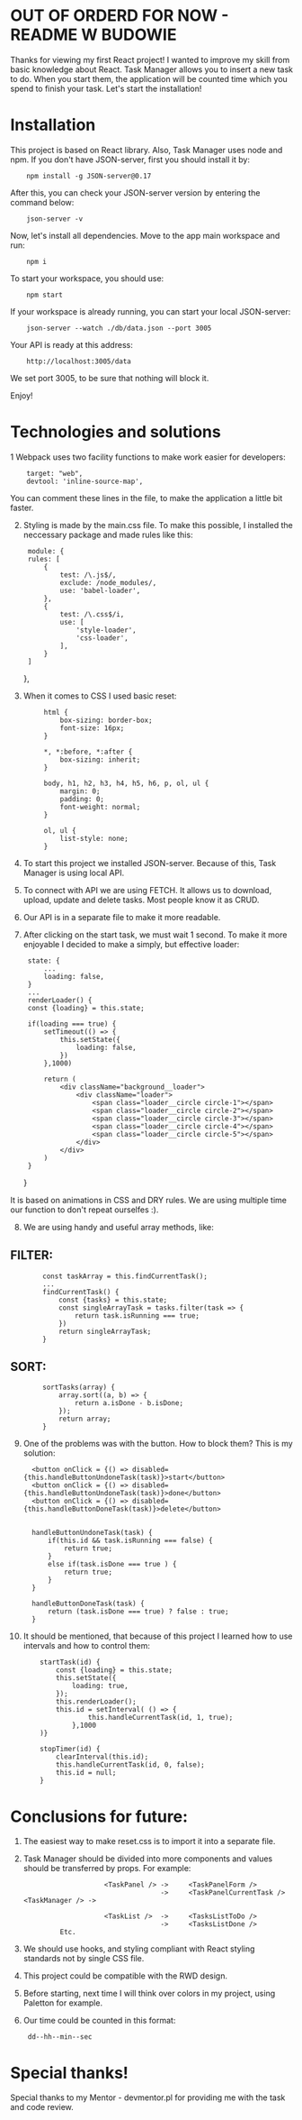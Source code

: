 # OUT OF ORDERD FOR NOW - README W BUDOWIE

Thanks for viewing my first React project! I wanted to improve my skill from basic knowledge about React. Task Manager allows you to insert a new task to do. When you start them, the application will be counted time which you spend to finish your task. Let's start the installation!

# Installation 

This project is based on React library. Also, Task Manager uses node and npm. 
If you don't have JSON-server, first you should install it by:

        npm install -g JSON-server@0.17

After this, you can check your JSON-server version by entering the command below:

        json-server -v

Now, let's install all dependencies. Move to the app main workspace and run:

        npm i

To start your workspace, you should use:

        npm start

If your workspace is already running, you can start your local JSON-server:

        json-server --watch ./db/data.json --port 3005

Your API is ready at this address:

        http://localhost:3005/data

We set port 3005, to be sure that nothing will block it.

Enjoy!

# Technologies and solutions

1 Webpack uses two facility functions to make work easier for developers:

        target: "web", 
        devtool: 'inline-source-map',
        
You can comment these lines in the file, to make the application a little bit faster.

2. Styling is made by the main.css file. To make this possible, I installed the neccessary package and made rules like this:

        module: {
        rules: [
            {
                test: /\.js$/,
                exclude: /node_modules/,
                use: 'babel-loader',
            },
            {
                test: /\.css$/i,
                use: [
                    'style-loader',
                    'css-loader', 
                ],
            }
        ]
    },

3. When it comes to CSS I used basic reset:

            html {
                box-sizing: border-box;
                font-size: 16px;
            }

            *, *:before, *:after {
                box-sizing: inherit;
            }

            body, h1, h2, h3, h4, h5, h6, p, ol, ul {
                margin: 0;
                padding: 0;
                font-weight: normal;
            }

            ol, ul {
                list-style: none;
            }
            
4. To start this project we installed JSON-server. Because of this, Task Manager is using local API.

5. To connect with API we are using FETCH. It allows us to download, upload, update and delete tasks. Most people know it as CRUD.

6. Our API is in a separate file to make it more readable.

7. After clicking on the start task, we must wait 1 second. To make it more enjoyable I decided to make a simply, but effective loader:

        state: {
            ...
            loading: false,
        }
        ...
        renderLoader() {
        const {loading} = this.state;

        if(loading === true) {
            setTimeout(() => {
                this.setState({
                    loading: false,
                })
            },1000)

            return (
                <div className="background__loader">
                    <div className="loader">
                        <span class="loader__circle circle-1"></span>
                        <span class="loader__circle circle-2"></span>
                        <span class="loader__circle circle-3"></span>
                        <span class="loader__circle circle-4"></span>
                        <span class="loader__circle circle-5"></span>
                    </div>
                </div>
            )
        }
    }
    
It is based on animations in CSS and DRY rules. We are using multiple time our function to don't repeat ourselfes :).

8. We are using handy and useful array methods, like:

## FILTER:

            const taskArray = this.findCurrentTask();
            ...
            findCurrentTask() {
                const {tasks} = this.state;
                const singleArrayTask = tasks.filter(task => {
                    return task.isRunning === true;
                })
                return singleArrayTask;
            }

## SORT:

            sortTasks(array) {
                array.sort((a, b) => {
                    return a.isDone - b.isDone;
                });
                return array;
            }
            
9. One of the problems was with the button. How to block them? This is my solution:

         <button onClick = {() => disabled={this.handleButtonUndoneTask(task)}>start</button>
         <button onClick = {() => disabled={this.handleButtonUndoneTask(task)}>done</button>
         <button onClick = {() => disabled={this.handleButtonDoneTask(task)}>delete</button>


         handleButtonUndoneTask(task) {
             if(this.id && task.isRunning === false) {
                 return true;
             }
             else if(task.isDone === true ) {
                 return true;
             }
         }

         handleButtonDoneTask(task) {
             return (task.isDone === true) ? false : true;
         }

10. It should be mentioned, that because of this project I learned how to use intervals and how to control them:

            startTask(id) {
                const {loading} = this.state;
                this.setState({
                    loading: true,
                });
                this.renderLoader();        
                this.id = setInterval( () => {
                        this.handleCurrentTask(id, 1, true);
                    },1000
            )}

            stopTimer(id) {
                clearInterval(this.id);
                this.handleCurrentTask(id, 0, false);
                this.id = null;
            }

# Conclusions for future:

1. The easiest way to make reset.css is to import it into a separate file.
2. Task Manager should be divided into more components and values should be transferred by props. For example:

                           <TaskPanel /> ->     <TaskPanelForm />
                                         ->     <TaskPanelCurrentTask />
       <TaskManager /> ->   
       
                           <TaskList />  ->     <TasksListToDo />
                                         ->     <TasksListDone />
                Etc.
                
3. We should use hooks, and styling compliant with React styling standards not by single CSS file.
4. This project could be compatible with the RWD design.
5. Before starting, next time I will think over colors in my project, using Paletton for example.
6. Our time could be counted in this format:
        
        dd--hh--min--sec
        

# Special thanks!

Special thanks to my Mentor - devmentor.pl for providing me with the task and code review.